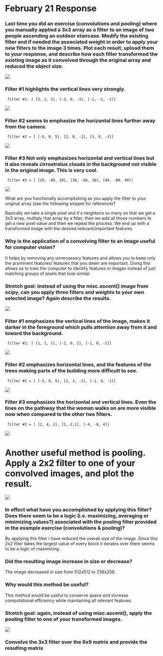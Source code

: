 # February 21 Response

### Last time you did an exercise (convolutions and pooling) where you manually applied a 3x3 array as a filter to an image of two people ascending an outdoor staircase. Modify the existing filter and if needed the associated weight in order to apply your new filters to the image 3 times. Plot each result, upload them to your response, and describe how each filter transformed the existing image as it convolved through the original array and reduced the object size.

![](ascent.png)



### Filter #1 highlights the vertical lines very strongly.

<code> filter #1: [ [5, 2, 3], [-3, 0, -3], [-1, -2, -1]] </code>


![](detailed.png)



### Filter #2 seems to emphasize the horizontal lines further away from the camera.

<code> filter #2 = [ [-5, 0, 5], [2, 0, -2], [3, 0, -3]] </code>

![](blend.png)

### Filter #3 Not only emphasizes horizontal and vertical lines but it also reveals cirrostratus clouds in the background not visible in the original image. This is very cool.

<code> filter #3 = [ [20, -40, 20], [30, -60, 30], [40, -80, 40]] </code>

![](clouds.png)




 What are you functionally accomplishing as you apply the filter to your original array (see the following snippet for reference)? 

Basically we take a single pixel and it's neighbors so many so that we get a 3x3 array, multiply that array by a filter, then we add all those numbers to get a new pixel value and then we repeat the process. We end up with a transformed image with the desired relevant/important features.


### Why is the application of a convolving filter to an image useful for computer vision? 

It helps by removing any unnecessary features and allows you to keep only the prominent features/ features that you deem are important. Doing this allows us to train the computer to identify features in images instead of just matching groups of pixels that look similar.



### Stretch goal: instead of using the misc.ascent() image from scipy, can you apply three filters and weights to your own selected image? Again describe the results.

![](city.jpg)



### Filter #1 emphasizes the vertical lines of the image, makes it darker in the foreground which pulls attention away from it and toward the background.

<code> filter #1: [ [1, 1, 1], [-2, 0, 2], [-1, 0, -2]] </code>


![](filter1.jpg)



### Filter #2 emphasizes horizontal lines, and the features of the trees making parts of the building more difficult to see.

<code> filter #2 = [ [-5, 0, 5], [1, 3, -2], [-1, 0, -1]] </code>

![](filter2.jpg)

### Filter #3 emphasizes the horizontal and vertical lines. Even the lines on the pathway that the woman walks on are more visible now when compared to the other two filters.

<code> filter #3 = [ [2, 4, 2], [1,-2,1], [-4, -8, 4]] </code>

![](filter3.jpg)



# Another useful method is pooling. Apply a 2x2 filter to one of your convolved images, and plot the result.

![](pool1.png)

### In effect what have you accomplished by applying this filter? Does there seem to be a logic (i.e. maximizing, averaging or minimizing values?) associated with the pooling filter provided in the example exercise (convolutions & pooling)? 
By applying this filter i have reduced the overall size of the image. Since this 2x2 filter takes the largest value of every block it iterates over there seems to be a logic of maximizing.



### Did the resulting image increase in size or decrease? 

The image decreased in size from 512x512 to 256x256.

### Why would this method be useful?
This method would be useful to conserve space and increase computational efficiency while maintaining all relevant features.


### Stretch goal: again, instead of using misc.ascent(), apply the pooling filter to one of your transformed images.

![](pool2.png)


### Convolve the 3x3 filter over the 9x9 matrix and provide the resulting matrix
